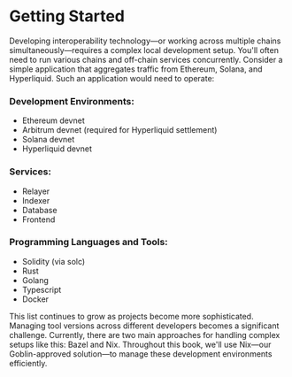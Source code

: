 # Getting Started

Developing interoperability technology—or working across multiple chains simultaneously—requires a complex local development setup. You'll often need to run various chains and off-chain services concurrently. Consider a simple application that aggregates traffic from Ethereum, Solana, and Hyperliquid. Such an application would need to operate:

### Development Environments:

- Ethereum devnet
- Arbitrum devnet (required for Hyperliquid settlement)
- Solana devnet
- Hyperliquid devnet

### Services:

- Relayer
- Indexer
- Database
- Frontend

### Programming Languages and Tools:

- Solidity (via solc)
- Rust
- Golang
- Typescript
- Docker

This list continues to grow as projects become more sophisticated.
Managing tool versions across different developers becomes a significant challenge. Currently, there are two main approaches for handling complex setups like this: Bazel and Nix. Throughout this book, we'll use Nix—our Goblin-approved solution—to manage these development environments efficiently.
